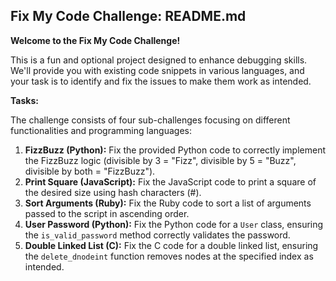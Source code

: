 ## Fix My Code Challenge: README.md

**Welcome to the Fix My Code Challenge!**

This is a fun and optional project designed to enhance debugging skills. We'll provide you with existing code snippets in various languages, and your task is to identify and fix the issues to make them work as intended.



**Tasks:**

The challenge consists of four sub-challenges focusing on different functionalities and programming languages:

1. **FizzBuzz (Python):** Fix the provided Python code to correctly implement the FizzBuzz logic (divisible by 3 = "Fizz", divisible by 5 = "Buzz", divisible by both = "FizzBuzz").
2. **Print Square (JavaScript):** Fix the JavaScript code to print a square of the desired size using hash characters (#).
3. **Sort Arguments (Ruby):** Fix the Ruby code to sort a list of arguments passed to the script in ascending order.
4. **User Password (Python):** Fix the Python code for a `User` class, ensuring the `is_valid_password` method correctly validates the password.
5. **Double Linked List (C):** Fix the C code for a double linked list, ensuring the `delete_dnodeint` function removes nodes at the specified index as intended.

